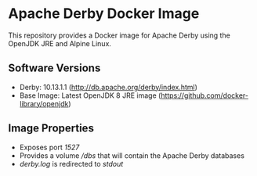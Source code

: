 # Apache Derby Docker Image
This repository provides a Docker image for Apache Derby using the OpenJDK JRE and Alpine Linux.

## Software Versions
* Derby: 10.13.1.1 (http://db.apache.org/derby/index.html)
* Base Image: Latest OpenJDK 8 JRE image (https://github.com/docker-library/openjdk)

## Image Properties
* Exposes port _1527_
* Provides a volume _/dbs_ that will contain the Apache Derby databases
* _derby.log_ is redirected to _stdout_
